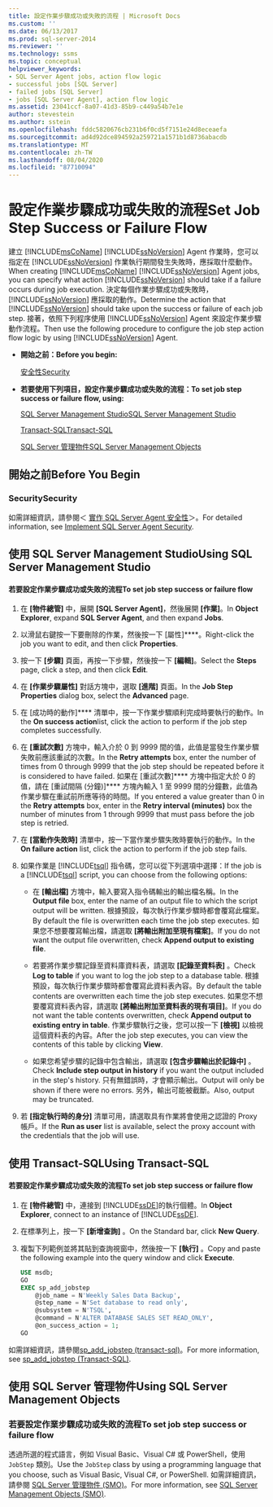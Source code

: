 ```yaml
---
title: 設定作業步驟成功或失敗的流程 | Microsoft Docs
ms.custom: ''
ms.date: 06/13/2017
ms.prod: sql-server-2014
ms.reviewer: ''
ms.technology: ssms
ms.topic: conceptual
helpviewer_keywords:
- SQL Server Agent jobs, action flow logic
- successful jobs [SQL Server]
- failed jobs [SQL Server]
- jobs [SQL Server Agent], action flow logic
ms.assetid: 23041ccf-8a07-41d3-85b9-c449a54b7e1e
author: stevestein
ms.author: sstein
ms.openlocfilehash: fddc5820676cb231b6f0cd5f7151e24d8eceaefa
ms.sourcegitcommit: ad4d92dce894592a259721a1571b1d8736abacdb
ms.translationtype: MT
ms.contentlocale: zh-TW
ms.lasthandoff: 08/04/2020
ms.locfileid: "87710094"
---
```

# <a name="set-job-step-success-or-failure-flow"></a><span data-ttu-id="8956c-102">設定作業步驟成功或失敗的流程</span><span class="sxs-lookup"><span data-stu-id="8956c-102">Set Job Step Success or Failure Flow</span></span>
  <span data-ttu-id="8956c-103">建立 [!INCLUDE[msCoName](../../includes/msconame-md.md)] [!INCLUDE[ssNoVersion](../../includes/ssnoversion-md.md)] Agent 作業時，您可以指定在 [!INCLUDE[ssNoVersion](../../includes/ssnoversion-md.md)] 作業執行期間發生失敗時，應採取什麼動作。</span><span class="sxs-lookup"><span data-stu-id="8956c-103">When creating [!INCLUDE[msCoName](../../includes/msconame-md.md)] [!INCLUDE[ssNoVersion](../../includes/ssnoversion-md.md)] Agent jobs, you can specify what action [!INCLUDE[ssNoVersion](../../includes/ssnoversion-md.md)] should take if a failure occurs during job execution.</span></span> <span data-ttu-id="8956c-104">決定每個作業步驟成功或失敗時， [!INCLUDE[ssNoVersion](../../includes/ssnoversion-md.md)] 應採取的動作。</span><span class="sxs-lookup"><span data-stu-id="8956c-104">Determine the action that [!INCLUDE[ssNoVersion](../../includes/ssnoversion-md.md)] should take upon the success or failure of each job step.</span></span> <span data-ttu-id="8956c-105">接著，依照下列程序使用 [!INCLUDE[ssNoVersion](../../includes/ssnoversion-md.md)] Agent 來設定作業步驟動作流程。</span><span class="sxs-lookup"><span data-stu-id="8956c-105">Then use the following procedure to configure the job step action flow logic by using [!INCLUDE[ssNoVersion](../../includes/ssnoversion-md.md)] Agent.</span></span>  
  
-   <span data-ttu-id="8956c-106">**開始之前：**</span><span class="sxs-lookup"><span data-stu-id="8956c-106">**Before you begin:**</span></span>  
  
     [<span data-ttu-id="8956c-107">安全性</span><span class="sxs-lookup"><span data-stu-id="8956c-107">Security</span></span>](#Security)  
  
-   <span data-ttu-id="8956c-108">**若要使用下列項目，設定作業步驟成功或失敗的流程：**</span><span class="sxs-lookup"><span data-stu-id="8956c-108">**To set job step success or failure flow, using:**</span></span>  
  
     [<span data-ttu-id="8956c-109">SQL Server Management Studio</span><span class="sxs-lookup"><span data-stu-id="8956c-109">SQL Server Management Studio</span></span>](#SSMS)  
  
     [<span data-ttu-id="8956c-110">Transact-SQL</span><span class="sxs-lookup"><span data-stu-id="8956c-110">Transact-SQL</span></span>](#TSQL)  
  
     [<span data-ttu-id="8956c-111">SQL Server 管理物件</span><span class="sxs-lookup"><span data-stu-id="8956c-111">SQL Server Management Objects</span></span>](#SMO)  
  
## <a name="before-you-begin"></a><span data-ttu-id="8956c-112">開始之前</span><span class="sxs-lookup"><span data-stu-id="8956c-112">Before You Begin</span></span>  
  
###  <a name="security"></a><a name="Security"></a> <span data-ttu-id="8956c-113">Security</span><span class="sxs-lookup"><span data-stu-id="8956c-113">Security</span></span>  
 <span data-ttu-id="8956c-114">如需詳細資訊，請參閱＜ [實作 SQL Server Agent 安全性](implement-sql-server-agent-security.md)＞。</span><span class="sxs-lookup"><span data-stu-id="8956c-114">For detailed information, see [Implement SQL Server Agent Security](implement-sql-server-agent-security.md).</span></span>  
  
##  <a name="using-sql-server-management-studio"></a><a name="SSMS"></a> <span data-ttu-id="8956c-115">使用 SQL Server Management Studio</span><span class="sxs-lookup"><span data-stu-id="8956c-115">Using SQL Server Management Studio</span></span>  
  
#### <a name="to-set-job-step-success-or-failure-flow"></a><span data-ttu-id="8956c-116">若要設定作業步驟成功或失敗的流程</span><span class="sxs-lookup"><span data-stu-id="8956c-116">To set job step success or failure flow</span></span>  
  
1.  <span data-ttu-id="8956c-117">在 **[物件總管]** 中，展開 **[SQL Server Agent]**，然後展開 **[作業]**。</span><span class="sxs-lookup"><span data-stu-id="8956c-117">In **Object Explorer**, expand **SQL Server Agent**, and then expand **Jobs**.</span></span>  
  
2.  <span data-ttu-id="8956c-118">以滑鼠右鍵按一下要刪除的作業，然後按一下 [屬性]\*\*\*\*。</span><span class="sxs-lookup"><span data-stu-id="8956c-118">Right-click the job you want to edit, and then click **Properties**.</span></span>  
  
3.  <span data-ttu-id="8956c-119">按一下 **[步驟]** 頁面，再按一下步驟，然後按一下 **[編輯]**。</span><span class="sxs-lookup"><span data-stu-id="8956c-119">Select the **Steps** page, click a step, and then click **Edit**.</span></span>  
  
4.  <span data-ttu-id="8956c-120">在 **[作業步驟屬性]** 對話方塊中，選取 **[進階]** 頁面。</span><span class="sxs-lookup"><span data-stu-id="8956c-120">In the **Job Step Properties** dialog box, select the **Advanced** page.</span></span>  
  
5.  <span data-ttu-id="8956c-121">在 [成功時的動作]\*\*\*\* 清單中，按一下作業步驟順利完成時要執行的動作。</span><span class="sxs-lookup"><span data-stu-id="8956c-121">In the **On success action**list, click the action to perform if the job step completes successfully.</span></span>  
  
6.  <span data-ttu-id="8956c-122">在 **[重試次數]** 方塊中，輸入介於 0 到 9999 間的值，此值是當發生作業步驟失敗前應該重試的次數。</span><span class="sxs-lookup"><span data-stu-id="8956c-122">In the **Retry attempts** box, enter the number of times from 0 through 9999 that the job step should be repeated before it is considered to have failed.</span></span> <span data-ttu-id="8956c-123">如果在 [重試次數]\*\*\*\* 方塊中指定大於 0 的值，請在 [重試間隔 (分鐘)]\*\*\*\* 方塊內輸入 1 至 9999 間的分鐘數，此值為作業步驟在重試前所應等待的時間。</span><span class="sxs-lookup"><span data-stu-id="8956c-123">If you entered a value greater than 0 in the **Retry attempts** box, enter in the **Retry interval (minutes)** box the number of minutes from 1 through 9999 that must pass before the job step is retried.</span></span>  
  
7.  <span data-ttu-id="8956c-124">在 **[當動作失敗時]** 清單中，按一下當作業步驟失敗時要執行的動作。</span><span class="sxs-lookup"><span data-stu-id="8956c-124">In the **On failure action** list, click the action to perform if the job step fails.</span></span>  
  
8.  <span data-ttu-id="8956c-125">如果作業是 [!INCLUDE[tsql](../../includes/tsql-md.md)] 指令碼，您可以從下列選項中選擇：</span><span class="sxs-lookup"><span data-stu-id="8956c-125">If the job is a [!INCLUDE[tsql](../../includes/tsql-md.md)] script, you can choose from the following options:</span></span>  
  
    -   <span data-ttu-id="8956c-126">在 **[輸出檔]** 方塊中，輸入要寫入指令碼輸出的輸出檔名稱。</span><span class="sxs-lookup"><span data-stu-id="8956c-126">In the **Output file** box, enter the name of an output file to which the script output will be written.</span></span> <span data-ttu-id="8956c-127">根據預設，每次執行作業步驟時都會覆寫此檔案。</span><span class="sxs-lookup"><span data-stu-id="8956c-127">By default the file is overwritten each time the job step executes.</span></span> <span data-ttu-id="8956c-128">如果您不想要覆寫輸出檔，請選取 **[將輸出附加至現有檔案]**。</span><span class="sxs-lookup"><span data-stu-id="8956c-128">If you do not want the output file overwritten, check **Append output to existing file**.</span></span>  
  
    -   <span data-ttu-id="8956c-129">若要將作業步驟記錄至資料庫資料表，請選取 **[記錄至資料表]** 。</span><span class="sxs-lookup"><span data-stu-id="8956c-129">Check **Log to table** if you want to log the job step to a database table.</span></span> <span data-ttu-id="8956c-130">根據預設，每次執行作業步驟時都會覆寫此資料表內容。</span><span class="sxs-lookup"><span data-stu-id="8956c-130">By default the table contents are overwritten each time the job step executes.</span></span> <span data-ttu-id="8956c-131">如果您不想要覆寫資料表內容，請選取 **[將輸出附加至資料表的現有項目]**。</span><span class="sxs-lookup"><span data-stu-id="8956c-131">If you do not want the table contents overwritten, check **Append output to existing entry in table**.</span></span> <span data-ttu-id="8956c-132">作業步驟執行之後，您可以按一下 **[檢視]** 以檢視這個資料表的內容。</span><span class="sxs-lookup"><span data-stu-id="8956c-132">After the job step executes, you can view the contents of this table by clicking **View**.</span></span>  
  
    -   <span data-ttu-id="8956c-133">如果您希望步驟的記錄中包含輸出，請選取 **[包含步驟輸出於記錄中]** 。</span><span class="sxs-lookup"><span data-stu-id="8956c-133">Check **Include step output in history** if you want the output included in the step's history.</span></span> <span data-ttu-id="8956c-134">只有無錯誤時，才會顯示輸出。</span><span class="sxs-lookup"><span data-stu-id="8956c-134">Output will only be shown if there were no errors.</span></span> <span data-ttu-id="8956c-135">另外，輸出可能被截斷。</span><span class="sxs-lookup"><span data-stu-id="8956c-135">Also, output may be truncated.</span></span>  
  
9. <span data-ttu-id="8956c-136">若 **[指定執行時的身分]** 清單可用，請選取具有作業將會使用之認證的 Proxy 帳戶。</span><span class="sxs-lookup"><span data-stu-id="8956c-136">If the **Run as user** list is available, select the proxy account with the credentials that the job will use.</span></span>  
  
##  <a name="using-transact-sql"></a><a name="TSQL"></a> <span data-ttu-id="8956c-137">使用 Transact-SQL</span><span class="sxs-lookup"><span data-stu-id="8956c-137">Using Transact-SQL</span></span>  
  
#### <a name="to-set-job-step-success-or-failure-flow"></a><span data-ttu-id="8956c-138">若要設定作業步驟成功或失敗的流程</span><span class="sxs-lookup"><span data-stu-id="8956c-138">To set job step success or failure flow</span></span>  
  
1.  <span data-ttu-id="8956c-139">在 **[物件總管]** 中，連接到 [!INCLUDE[ssDE](../../includes/ssde-md.md)]的執行個體。</span><span class="sxs-lookup"><span data-stu-id="8956c-139">In **Object Explorer**, connect to an instance of [!INCLUDE[ssDE](../../includes/ssde-md.md)].</span></span>  
  
2.  <span data-ttu-id="8956c-140">在標準列上，按一下 **[新增查詢]** 。</span><span class="sxs-lookup"><span data-stu-id="8956c-140">On the Standard bar, click **New Query**.</span></span>  
  
3.  <span data-ttu-id="8956c-141">複製下列範例並將其貼到查詢視窗中，然後按一下 **[執行]** 。</span><span class="sxs-lookup"><span data-stu-id="8956c-141">Copy and paste the following example into the query window and click **Execute**.</span></span>  
  
    ```sql
    USE msdb;  
    GO  
    EXEC sp_add_jobstep  
        @job_name = N'Weekly Sales Data Backup',  
        @step_name = N'Set database to read only',  
        @subsystem = N'TSQL',  
        @command = N'ALTER DATABASE SALES SET READ_ONLY',   
        @on_success_action = 1;  
    GO  
    ```  
  
 <span data-ttu-id="8956c-142">如需詳細資訊，請參閱[sp_add_jobstep &#40;transact-sql&#41;](/sql/relational-databases/system-stored-procedures/sp-add-jobstep-transact-sql)。</span><span class="sxs-lookup"><span data-stu-id="8956c-142">For more information, see [sp_add_jobstep &#40;Transact-SQL&#41;](/sql/relational-databases/system-stored-procedures/sp-add-jobstep-transact-sql).</span></span>  
  
##  <a name="using-sql-server-management-objects"></a><a name="SMO"></a><span data-ttu-id="8956c-143">使用 SQL Server 管理物件</span><span class="sxs-lookup"><span data-stu-id="8956c-143">Using SQL Server Management Objects</span></span>  

### <a name="to-set-job-step-success-or-failure-flow"></a><span data-ttu-id="8956c-144">若要設定作業步驟成功或失敗的流程</span><span class="sxs-lookup"><span data-stu-id="8956c-144">To set job step success or failure flow</span></span>
  
 <span data-ttu-id="8956c-145">透過所選的程式語言，例如 Visual Basic、Visual C# 或 PowerShell，使用 `JobStep` 類別。</span><span class="sxs-lookup"><span data-stu-id="8956c-145">Use the `JobStep` class by using a programming language that you choose, such as Visual Basic, Visual C#, or PowerShell.</span></span> <span data-ttu-id="8956c-146">如需詳細資訊，請參閱 [SQL Server 管理物件 (SMO)](https://msdn.microsoft.com/library/ms162169.aspx)。</span><span class="sxs-lookup"><span data-stu-id="8956c-146">For more information, see [SQL Server Management Objects (SMO)](https://msdn.microsoft.com/library/ms162169.aspx).</span></span>  
